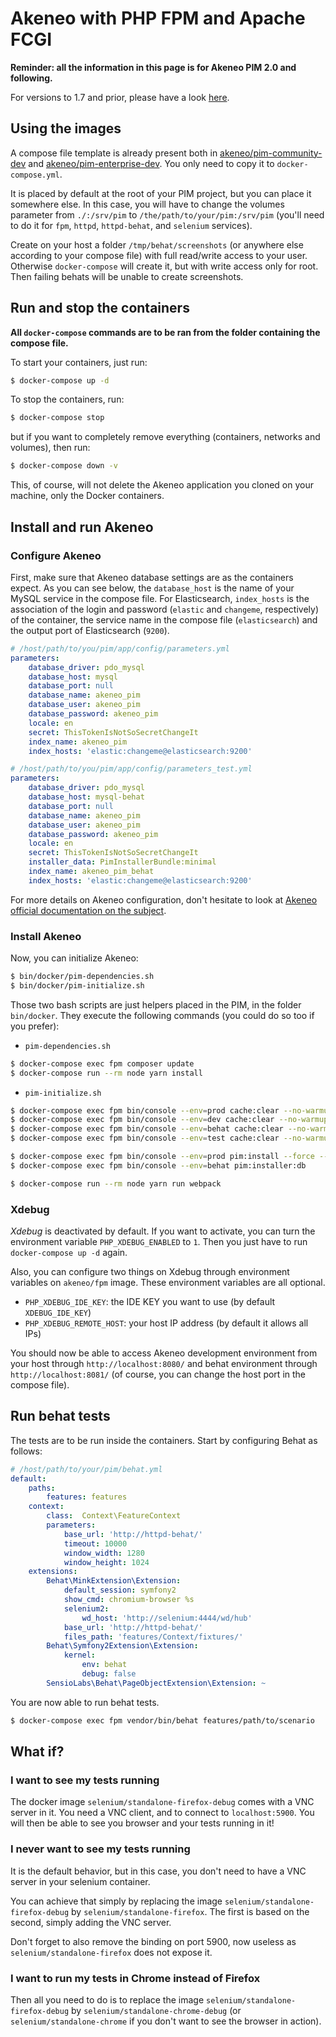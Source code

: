 # Akeneo with PHP FPM and Apache FCGI

**Reminder: all the information in this page is for Akeneo PIM 2.0 and following.**

For versions to 1.7 and prior, please have a look [here](https://github.com/akeneo/Dockerfiles/blob/master/Docs/akeneo/mod_php.md).

## Using the images

A compose file template is already present both in [akeneo/pim-community-dev](https://github.com/akeneo/pim-community-dev/blob/master/docker-compose.yml.dist)
and [akeneo/pim-enterprise-dev](https://github.com/akeneo/pim-enterprise-dev/blob/master/docker-compose.yml.dist). You only need to copy it to `docker-compose.yml`.

It is placed by default at the root of your PIM project, but you can place it somewhere else. In this case, you will have to change the volumes parameter
from `./:/srv/pim` to `/the/path/to/your/pim:/srv/pim` (you'll need to do it for `fpm`, `httpd`, `httpd-behat`, and `selenium` services).

Create on your host a folder `/tmp/behat/screenshots` (or anywhere else according to your compose file) with full read/write access to your user.
Otherwise `docker-compose` will create it, but with write access only for root. Then failing behats will be unable to create screenshots.

## Run and stop the containers

**All `docker-compose` commands are to be ran from the folder containing the compose file.**

To start your containers, just run:

```bash
$ docker-compose up -d
```

To stop the containers, run:

```bash
$ docker-compose stop
```

but if you want to completely remove everything (containers, networks and volumes), then run:

```bash
$ docker-compose down -v
```

This, of course, will not delete the Akeneo application you cloned on your machine, only the Docker containers. 

## Install and run Akeneo

### Configure Akeneo

First, make sure that Akeneo database settings are as the containers expect.
As you can see below, the `database_host` is the name of your MySQL service in the compose file.
For Elasticsearch, `index_hosts` is the association of the login and password (`elastic` and `changeme`, respectively) of the container,
the service name in the compose file (`elasticsearch`) and the output port of Elasticsearch (`9200`).

```yaml
# /host/path/to/you/pim/app/config/parameters.yml
parameters:
    database_driver: pdo_mysql
    database_host: mysql
    database_port: null
    database_name: akeneo_pim
    database_user: akeneo_pim
    database_password: akeneo_pim
    locale: en
    secret: ThisTokenIsNotSoSecretChangeIt
    index_name: akeneo_pim
    index_hosts: 'elastic:changeme@elasticsearch:9200'
```

```yaml
# /host/path/to/you/pim/app/config/parameters_test.yml
parameters:
    database_driver: pdo_mysql
    database_host: mysql-behat
    database_port: null
    database_name: akeneo_pim
    database_user: akeneo_pim
    database_password: akeneo_pim
    locale: en
    secret: ThisTokenIsNotSoSecretChangeIt
    installer_data: PimInstallerBundle:minimal
    index_name: akeneo_pim_behat
    index_hosts: 'elastic:changeme@elasticsearch:9200'
```

For more details on Akeneo configuration, don't hesitate to look at [Akeneo official documentation on the subject](https://docs.akeneo.com/latest/developer_guide/installation/index.html).

### Install Akeneo

Now, you can initialize Akeneo:

```bash
$ bin/docker/pim-dependencies.sh
$ bin/docker/pim-initialize.sh
```

Those two bash scripts are just helpers placed in the PIM, in the folder `bin/docker`. They execute the following commands (you could do so too if you prefer):

- `pim-dependencies.sh`

```bash
$ docker-compose exec fpm composer update
$ docker-compose run --rm node yarn install
```

- `pim-initialize.sh`

```bash
$ docker-compose exec fpm bin/console --env=prod cache:clear --no-warmup    # Those 4 commands clears all the caches of Symfony 3
$ docker-compose exec fpm bin/console --env=dev cache:clear --no-warmup     # You could also just perform a "rm -rf var/cache/*"
$ docker-compose exec fpm bin/console --env=behat cache:clear --no-warmup
$ docker-compose exec fpm bin/console --env=test cache:clear --no-warmup

$ docker-compose exec fpm bin/console --env=prod pim:install --force --symlink --clean 
$ docker-compose exec fpm bin/console --env=behat pim:installer:db          # Run this command only if you want to run behat or integration tests

$ docker-compose run --rm node yarn run webpack
```

### Xdebug

*Xdebug* is deactivated by default. If you want to activate, you can turn the environment variable `PHP_XDEBUG_ENABLED` to `1`. Then you just have to run `docker-compose up -d` again.

Also, you can configure two things on Xdebug through environment variables on `akeneo/fpm` image. These environment variables are all optional.
- `PHP_XDEBUG_IDE_KEY`: the IDE KEY you want to use (by default `XDEBUG_IDE_KEY`)
- `PHP_XDEBUG_REMOTE_HOST`: your host IP address (by default it allows all IPs)

You should now be able to access Akeneo development environment from your host through `http://localhost:8080/` and behat environment through `http://localhost:8081/` (of course, you can change the host port in the compose file).

## Run behat tests

The tests are to be run inside the containers. Start by configuring Behat as follows:

```yaml
# /host/path/to/your/pim/behat.yml
default:
    paths:
        features: features
    context:
        class:  Context\FeatureContext
        parameters:
            base_url: 'http://httpd-behat/'
            timeout: 10000
            window_width: 1280
            window_height: 1024
    extensions:
        Behat\MinkExtension\Extension:
            default_session: symfony2
            show_cmd: chromium-browser %s
            selenium2:
                wd_host: 'http://selenium:4444/wd/hub'
            base_url: 'http://httpd-behat/'
            files_path: 'features/Context/fixtures/'
        Behat\Symfony2Extension\Extension:
            kernel:
                env: behat
                debug: false
        SensioLabs\Behat\PageObjectExtension\Extension: ~
```

You are now able to run behat tests.

```bash
$ docker-compose exec fpm vendor/bin/behat features/path/to/scenario
```

## What if?

### I want to see my tests running

The docker image `selenium/standalone-firefox-debug` comes with a VNC server in it. You need a VNC client, and to connect to `localhost:5900`. You will then be able to see you browser and your tests running in it!

### I never want to see my tests running

It is the default behavior, but in this case, you don't need to have a VNC server in your selenium container.

You can achieve that simply by replacing the image `selenium/standalone-firefox-debug` by `selenium/standalone-firefox`. The first is based on the second, simply adding the VNC server.

Don't forget to also remove the binding on port 5900, now useless as `selenium/standalone-firefox` does not expose it.
 
### I want to run my tests in Chrome instead of Firefox

Then all you need to do is to replace the image `selenium/standalone-firefox-debug` by `selenium/standalone-chrome-debug` (or `selenium/standalone-chrome` if you don't want to see the browser in action).
